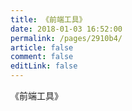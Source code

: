 ```yaml
---
title: 《前端工具》
date: 2018-01-03 16:52:00
permalink: /pages/2910b4/
article: false
comment: false
editLink: false
---
```


《前端工具》